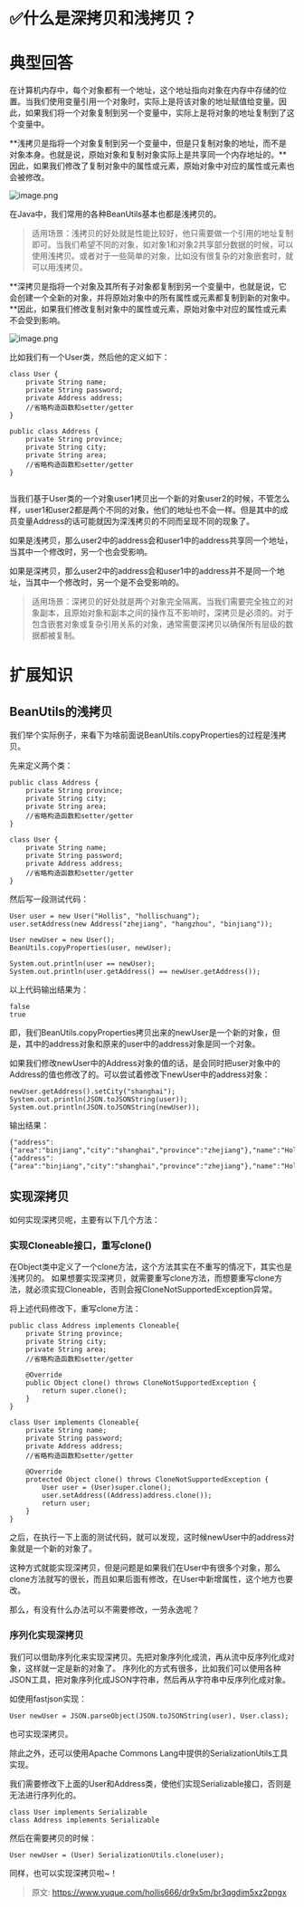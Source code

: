 # ✅什么是深拷贝和浅拷贝？


# 典型回答

在计算机内存中，每个对象都有一个地址，这个地址指向对象在内存中存储的位置。当我们使用变量引用一个对象时，实际上是将该对象的地址赋值给变量。因此，如果我们将一个对象复制到另一个变量中，实际上是将对象的地址复制到了这个变量中。

**浅拷贝是指将一个对象复制到另一个变量中，但是只复制对象的地址，而不是对象本身。也就是说，原始对象和复制对象实际上是共享同一个内存地址的。**因此，如果我们修改了复制对象中的属性或元素，原始对象中对应的属性或元素也会被修改。

![image.png](./img/GqNu0ro94VoN6lih/1676783507992-17834cb9-e2a9-4e59-aba7-5153a32a5ef5-162803.png)

在Java中，我们常用的各种BeanUtils基本也都是浅拷贝的。

> 适用场景：浅拷贝的好处就是性能比较好，他只需要做一个引用的地址复制即可。当我们希望不同的对象，如对象1和对象2共享部分数据的时候，可以使用浅拷贝。或者对于一些简单的对象，比如没有很复杂的对象嵌套时，就可以用浅拷贝。


**深拷贝是指将一个对象及其所有子对象都复制到另一个变量中，也就是说，它会创建一个全新的对象，并将原始对象中的所有属性或元素都复制到新的对象中。**因此，如果我们修改复制对象中的属性或元素，原始对象中对应的属性或元素不会受到影响。

![image.png](./img/GqNu0ro94VoN6lih/1676783597206-2d0338bb-15c2-438e-8692-f17d01aa9fb6-550320.png)

比如我们有一个User类，然后他的定义如下：

```
class User {
    private String name;
    private String password;
    private Address address;
    //省略构造函数和setter/getter
}

public class Address {
    private String province;
    private String city;
    private String area;
    //省略构造函数和setter/getter
}


```

当我们基于User类的一个对象user1拷贝出一个新的对象user2的时候，不管怎么样，user1和user2都是两个不同的对象，他们的地址也不会一样。但是其中的成员变量Address的话可能就因为深浅拷贝的不同而呈现不同的现象了。

如果是浅拷贝，那么user2中的address会和user1中的address共享同一个地址，当其中一个修改时，另一个也会受影响。

如果是深拷贝，那么user2中的address会和user1中的address并不是同一个地址，当其中一个修改时，另一个是不会受影响的。

> 适用场景：深拷贝的好处就是两个对象完全隔离。当我们需要完全独立的对象副本，且原始对象和副本之间的操作互不影响时，深拷贝是必须的。对于包含嵌套对象或复杂引用关系的对象，通常需要深拷贝以确保所有层级的数据都被复制。


# 扩展知识


## BeanUtils的浅拷贝

我们举个实际例子，来看下为啥前面说BeanUtils.copyProperties的过程是浅拷贝。

先来定义两个类：

```
public class Address {
    private String province;
    private String city;
    private String area;
    //省略构造函数和setter/getter
}

class User {
    private String name;
    private String password;
    private Address address;
    //省略构造函数和setter/getter
}
```

然后写一段测试代码：

```
User user = new User("Hollis", "hollischuang");
user.setAddress(new Address("zhejiang", "hangzhou", "binjiang"));

User newUser = new User();
BeanUtils.copyProperties(user, newUser);

System.out.println(user == newUser);
System.out.println(user.getAddress() == newUser.getAddress());
```

以上代码输出结果为：

```
false
true
```

即，我们BeanUtils.copyProperties拷贝出来的newUser是一个新的对象，但是，其中的address对象和原来的user中的address对象是同一个对象。

如果我们修改newUser中的Address对象的值的话，是会同时把user对象中的Address的值也修改了的。可以尝试着修改下newUser中的address对象：

```
newUser.getAddress().setCity("shanghai");
System.out.println(JSON.toJSONString(user));
System.out.println(JSON.toJSONString(newUser));
```

输出结果：

```
{"address":{"area":"binjiang","city":"shanghai","province":"zhejiang"},"name":"Hollis","password":"hollischuang"}
{"address":{"area":"binjiang","city":"shanghai","province":"zhejiang"},"name":"Hollis","password":"hollischuang"}
```

## 

## 实现深拷贝

如何实现深拷贝呢，主要有以下几个方法：


### 实现Cloneable接口，重写clone()

在Object类中定义了一个clone方法，这个方法其实在不重写的情况下，其实也是浅拷贝的。
如果想要实现深拷贝，就需要重写clone方法，而想要重写clone方法，就必须实现Cloneable，否则会报CloneNotSupportedException异常。

将上述代码修改下，重写clone方法：

```
public class Address implements Cloneable{
    private String province;
    private String city;
    private String area;
    //省略构造函数和setter/getter

    @Override
    public Object clone() throws CloneNotSupportedException {
        return super.clone();
    }
}

class User implements Cloneable{
    private String name;
    private String password;
    private Address address;
    //省略构造函数和setter/getter

    @Override
    protected Object clone() throws CloneNotSupportedException {
        User user = (User)super.clone();
        user.setAddress((Address)address.clone());
        return user;
    }
}
```

之后，在执行一下上面的测试代码，就可以发现，这时候newUser中的address对象就是一个新的对象了。

这种方式就能实现深拷贝，但是问题是如果我们在User中有很多个对象，那么clone方法就写的很长，而且如果后面有修改，在User中新增属性，这个地方也要改。

那么，有没有什么办法可以不需要修改，一劳永逸呢？


### 序列化实现深拷贝

我们可以借助序列化来实现深拷贝。先把对象序列化成流，再从流中反序列化成对象，这样就一定是新的对象了。
序列化的方式有很多，比如我们可以使用各种JSON工具，把对象序列化成JSON字符串，然后再从字符串中反序列化成对象。

如使用fastjson实现：

```
User newUser = JSON.parseObject(JSON.toJSONString(user), User.class);
```

也可实现深拷贝。

除此之外，还可以使用Apache Commons Lang中提供的SerializationUtils工具实现。

我们需要修改下上面的User和Address类，使他们实现Serializable接口，否则是无法进行序列化的。

```
class User implements Serializable
class Address implements Serializable
```

然后在需要拷贝的时候：
```
User newUser = (User) SerializationUtils.clone(user);
```

同样，也可以实现深拷贝啦~！


> 原文: <https://www.yuque.com/hollis666/dr9x5m/br3qgdim5xz2pngx>